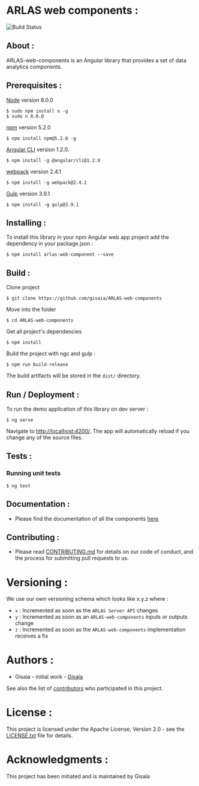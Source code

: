 # ARLAS web components :

![Build Status](https://img.shields.io/travis/gisaia/ARLAS-web-components/develop.svg?label=develop)

## About :
ARLAS-web-components is an Angular library that provides a set of data analytics components.

## Prerequisites :

[Node](https://nodejs.org/en/) version 8.0.0

```
$ sudo npm install n -g
$ sudo n 8.0.0
```
[npm](https://github.com/npm/npm) version 5.2.0
````
$ npm install npm@5.2.0 -g
````
[Angular CLI](https://github.com/angular/angular-cli) version 1.2.0.
```
$ npm install -g @angular/cli@1.2.0
```
[webpack](https://webpack.js.org/) version 2.4.1
```
$ npm install -g webpack@2.4.1
```
[Gulp](http://gulpjs.com/) version 3.9.1
```
$ npm install -g gulp@3.9.1
```
## Installing :

To install this library in your npm Angular web app project add the dependency in your package.json :
```
$ npm install arlas-web-component --save
```
## Build :
Clone project

```
$ git clone https://github.com/gisaia/ARLAS-web-components
```

Move into the folder

```
$ cd ARLAS-web-components
```

Get all project's dependencies

```
$ npm install
```

Build the project with ngc and gulp :

```
$ npm run build-release
```

The build artifacts will be stored in the `dist/` directory. 


## Run / Deployment : 

To run the demo application of this library on dev server  :

```
$ ng serve 
```
Navigate to [http://localhost:4200/](http://localhost:4200/). The app will automatically reload if you change any of the source files.

## Tests : 
### Running unit tests

```
$ ng test
```

## Documentation : 
- Please find the documentation of all the components [here](http://arlas.io/arlas-tech/current/classes/_histogram_histogram_component_.histogramcomponent/)

## Contributing :

- Please read [CONTRIBUTING.md](CONTRIBUTING.md) for details on our code of conduct, and the process for submitting pull requests to us.

# Versioning :

We use our own versioning schema which looks like x.y.z where :

- `x` : Incremented as soon as the `ARLAS Server API` changes
- `y` : Incremented as soon as an `ARLAS-web-components` inputs or outputs change
- `z` : Incremented as soon as the `ARLAS-web-components` implementation receives a fix

# Authors :

- Gisaia - initial work - [Gisaïa](http://gisaia.fr/) 

See also the list of [contributors](https://github.com/gisaia/ARLAS-web-components/graphs/contributors) who participated in this project.

# License : 

This project is licensed under the Apache License, Version 2.0 - see the [LICENSE.txt](https://github.com/gisaia/ARLAS-web-components/blob/develop/LICENSE.txt) file for details.

# Acknowledgments : 

This project has been initiated and is maintained by Gisaïa
